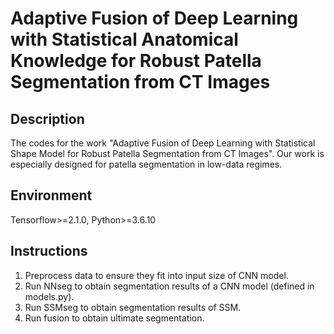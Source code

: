 # Adaptive Fusion of Deep Learning with Statistical Anatomical Knowledge for Robust Patella Segmentation from CT Images

## Description

The codes for the work "Adaptive Fusion of Deep Learning with Statistical Shape Model for Robust Patella Segmentation from CT Images". Our work is especially designed for patella segmentation in low-data regimes.  


## Environment  
Tensorflow>=2.1.0, Python>=3.6.10  

## Instructions

1. Preprocess data to ensure they fit into input size of CNN model.
2. Run NNseg to obtain segmentation results of a CNN model (defined in models.py).  
3. Run SSMseg to obtain segmentation results of SSM.  
4. Run fusion to obtain ultimate segmentation.  
